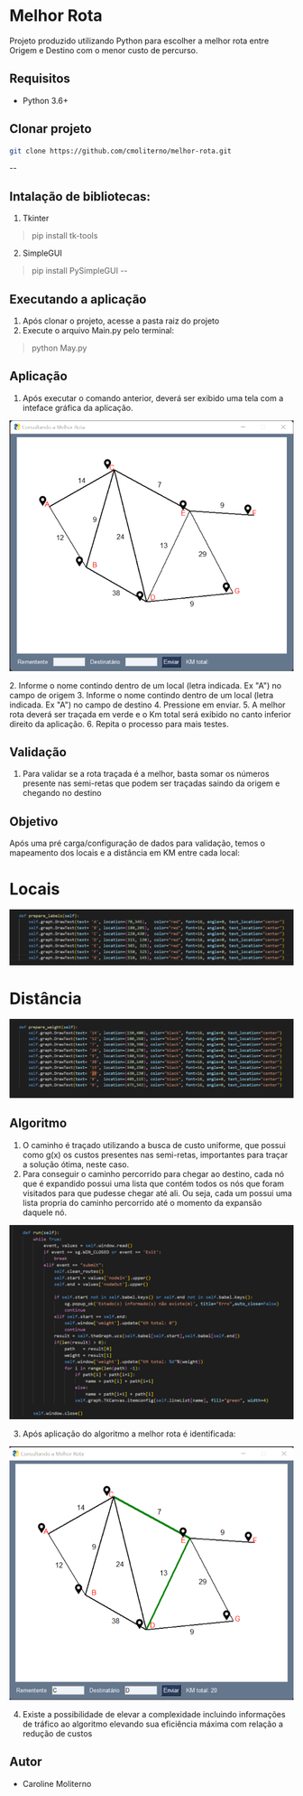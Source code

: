 # Melhor Rota

Projeto produzido utilizando Python para escolher a melhor rota entre Origem e Destino com o menor custo de percurso.


## Requisitos
- Python 3.6+

## Clonar projeto
```bash
git clone https://github.com/cmoliterno/melhor-rota.git
```
--
## Intalação de bibliotecas:
1. Tkinter
>  pip install tk-tools

2. SimpleGUI
>  pip install PySimpleGUI
--
## Executando a aplicação
1. Após clonar o projeto, acesse a pasta raiz do projeto
3. Execute o arquivo Main.py pelo terminal:
  > python May.py
 
## Aplicação
1. Após executar o comando anterior, deverá ser exibido uma  tela com a inteface gráfica da aplicação.

<p align="center">
    <img src="/Interface Gráfica.png">
</p>
2. Informe o nome contindo dentro de um local (letra indicada. Ex "A") no campo de origem
3. Informe o nome contindo dentro de um local (letra indicada. Ex "A") no campo de destino
4. Pressione em enviar.
5. A melhor rota deverá ser traçada em verde e o Km total será exibido no canto inferior direito da aplicação.
6. Repita o processo para mais testes.

## Validação
1. Para validar se a rota traçada é a melhor, basta somar os números presente nas semi-retas que podem ser traçadas saindo da origem e chegando no destino

## Objetivo
Após uma pré carga/configuração de dados para validação, temos o mapeamento dos locais e a distância em KM entre cada local:

# Locais

<p align="center">
    <img src="/Locais Registrados.png">
</p>

# Distância

<p align="center">
    <img src="/KM da Rota.png">
</p>

## Algoritmo
1. O caminho é traçado utilizando a busca de custo uniforme, que possui como g(x) os custos presentes nas semi-retas, importantes para traçar a solução ótima, neste caso.
2. Para conseguir o caminho percorrido para chegar ao destino, cada nó que é expandido possui uma lista que contém todos os nós que foram visitados para que pudesse chegar até ali.
Ou seja, cada um possui uma lista propria do caminho percorrido até o momento da expansão daquele nó.

<p align="center">
    <img src="/Algoritmo para calcular a melhor rota com menor km percorrida.png">
</p>

3. Após aplicação do algoritmo a melhor rota é identificada:

<p align="center">
    <img src="/Melhor Rota Identificada.png">
</p>

4. Existe a possibilidade de elevar a complexidade incluindo informações de tráfico ao algoritmo elevando sua eficiência máxima com relação a redução de custos


## Autor
- Caroline Moliterno